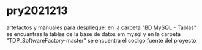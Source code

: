 # pry2021213
artefactos y manuales para desplieque:
en la carpeta "BD MySQL - Tablas" se encuantras la tablas de la base de datos em mysql y
en la carpeta "TDP_SoftwareFactory-master" se encuentra el codigo fuente del proyecto
